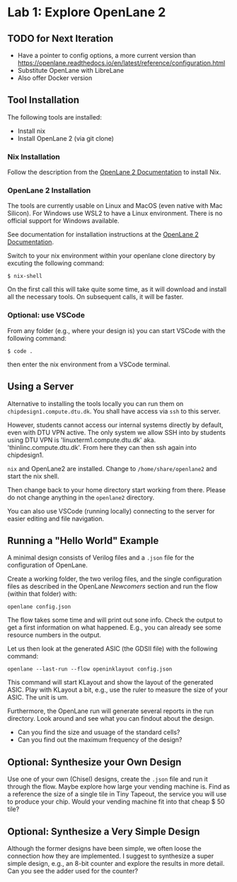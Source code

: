 # Lab 1: Explore OpenLane 2

## TODO for Next Iteration

* Have a pointer to config options, a more current version than https://openlane.readthedocs.io/en/latest/reference/configuration.html
* Substitute OpenLane with LibreLane
* Also offer Docker version

## Tool Installation

The following tools are installed:
* Install nix
* Install OpenLane 2 (via git clone)

### Nix Installation

Follow the description from the [OpenLane 2 Documentation](https://openlane2.readthedocs.io/en/latest/) to install Nix.


### OpenLane 2 Installation

The tools are currently usable on Linux and MacOS (even native with Mac Silicon). For Windows use WSL2 to have a Linux environment. There is no official support for Windows available.

See documentation for installation instructions at the [OpenLane 2 Documentation](https://openlane2.readthedocs.io/en/latest/).

Switch to your nix environment within your openlane clone directory by excuting the following command:

`$ nix-shell`

On the first call this will take quite some time, as it will download and install all the necessary tools. On subsequent calls, it will be faster.

### Optional: use VSCode

From any folder (e.g., where your design is) you can start VSCode with the following command:

`$ code .`

then enter the nix environment from a VSCode terminal.

## Using a Server

Alternative to installing the tools locally you can run them on
`chipdesign1.compute.dtu.dk`. You shall have access via `ssh` to this server.

However, students cannot access our internal systems directly by default, even with DTU VPN active. The only system we allow SSH into by students using DTU VPN is 'linuxterm1.compute.dtu.dk' aka. 'thinlinc.compute.dtu.dk'. From here they can then ssh again into chipdesign1.

`nix` and OpenLane2 are installed. Change to `/home/share/openlane2` and
start the nix shell.

Then change back to your home directory start working from there.
Please do not change anything in the `openlane2` directory.

You can also use VSCode (running locally) connecting to the server for
easier editing and file navigation.

## Running a "Hello World" Example

A minimal design consists of Verilog files and a `.json` file for the configuration of OpenLane.

Create a working folder, the two verilog files, and the single configuration files as described in the OpenLane *Newcomers* section and run the flow (within that folder) with:

```
openlane config.json
```

The flow takes some time and will print out sone info. Check the output to get a first information on what happened. E.g., you can already see some resource numbers in the output.

Let us then look at the generated ASIC (the GDSII file) with the following command:

```
openlane --last-run --flow openinklayout config.json
```

This command will start KLayout and show the layout of the generated ASIC. Play with KLayout a bit, e.g., use the ruler to measure the size of your ASIC. The unit is um.

Furthermore, the OpenLane run will generate several reports in the run directory. Look around and see what you can findout about the design.

* Can you find the size and usuage of the standard cells?
* Can you find out the maximum frequency of the design?

## Optional: Synthesize your Own Design

Use one of your own (Chisel) designs, create the `.json` file and run it through the flow. Maybe explore how large your vending machine is. Find as a reference the size of a single tile in Tiny Tapeout, the service you will use to produce your chip. Would your vending machine fit into that cheap $ 50 tile?

## Optional: Synthesize a Very Simple Design

Although the former designs have been simple, we often loose the connection how they are implemented. I suggest to synthesize a super simple design, e.g., an 8-bit counter and explore the results in more detail. Can you see the adder used for the counter?

